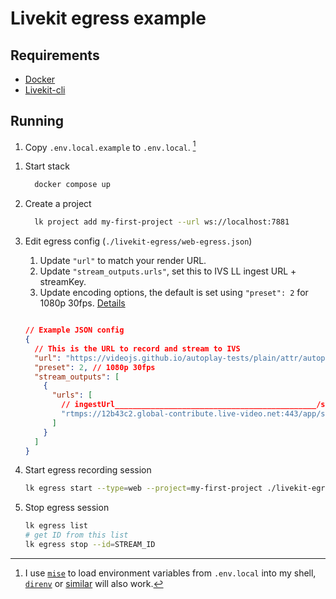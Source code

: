 # Livekit egress example

## Requirements

- [Docker](https://docker.com)
- [Livekit-cli](https://github.com/livekit/livekit-cli)

## Running

1. Copy `.env.local.example` to `.env.local`. [^1]

[^1]: I use [`mise`](https://mise.jdx.dev/) to load environment variables from `.env.local` into my shell, [`direnv`](https://direnv.net/) or [similar](https://gist.github.com/camflan/e94492b44701c1e5282a93ec124711ca) will also work.

1. Start stack

    ```bash
      docker compose up
    ```

1. Create a project

    ```bash
      lk project add my-first-project --url ws://localhost:7881
    ```

4. Edit egress config (`./livekit-egress/web-egress.json`)

    1. Update `"url"` to match your render URL.
    1. Update `"stream_outputs.urls"`, set this to IVS LL ingest URL + streamKey.
    1. Update encoding options, the default is set using `"preset": 2` for 1080p 30fps. [Details](https://docs.livekit.io/home/egress/api/#encodingoptionspreset)

    ```json

    // Example JSON config
    {
      // This is the URL to record and stream to IVS
      "url": "https://videojs.github.io/autoplay-tests/plain/attr/autoplay-playsinline.html",
      "preset": 2, // 1080p 30fps
      "stream_outputs": [
        {
          "urls": [
            // ingestUrl_____________________________________________/streamKey_______________________________
            "rtmps://12b43c2.global-contribute.live-video.net:443/app/sk_us-east-1_NyDYJDySH9x4_GePFwYV1PSGOrj"
          ]
        }
      ]
    }
    ```

1. Start egress recording session

    ```bash
    lk egress start --type=web --project=my-first-project ./livekit-egress/web-egress.json
    ```

1. Stop egress session

    ```bash
    lk egress list
    # get ID from this list
    lk egress stop --id=STREAM_ID
    ```
